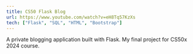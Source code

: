 ```yaml
---
title: CS50 Flask Blog
url: https://www.youtube.com/watch?v=eH8Tq57KzXs
tech: ["Flask", "SQL", "HTML", "Bootstrap"]
---
```


A private blogging application built with Flask. My final project for CS50x 2024 course.